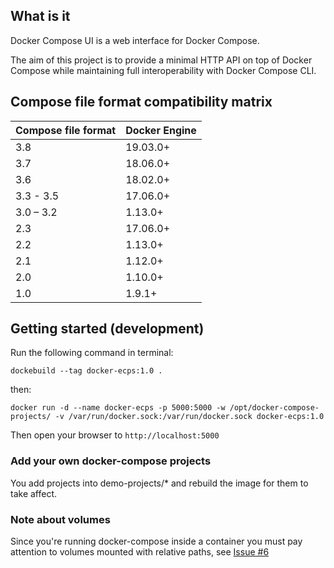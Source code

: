 ## What is it

Docker Compose UI is a web interface for Docker Compose.

The aim of this project is to provide a minimal HTTP API on top of Docker Compose while maintaining full interoperability with Docker Compose CLI.

## Compose file format compatibility matrix

| Compose file format  | Docker Engine |
| ------------- | ------------- |
| 3.8 | 19.03.0+ |
| 3.7 | 18.06.0+ |
| 3.6 | 18.02.0+ |
| 3.3 - 3.5 | 17.06.0+ |
| 3.0 – 3.2| 1.13.0+ |
| 2.3	| 17.06.0+ |
| 2.2	| 1.13.0+ |
| 2.1	| 1.12.0+ |
| 2.0	| 1.10.0+ |
| 1.0	| 1.9.1+ |

## Getting started (development)

Run the following command in terminal:

`dockebuild --tag docker-ecps:1.0 .`

then:

`docker run -d --name docker-ecps -p 5000:5000 -w /opt/docker-compose-projects/ -v /var/run/docker.sock:/var/run/docker.sock docker-ecps:1.0`

Then open your browser to `http://localhost:5000`


### Add your own docker-compose projects
You add projects into demo-projects/* and rebuild the image for them to take affect.


### Note about volumes
Since you're running docker-compose inside a container you must pay attention to volumes mounted with relative paths, see [Issue #6](https://github.com/francescou/docker-compose-ui/issues/6)